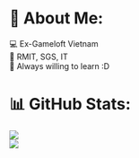 # 💫 About Me:
💻 Ex-Gameloft Vietnam <br>
🏫 RMIT, SGS, IT<br>🌱 Always willing to learn :D

# 📊 GitHub Stats:
![](https://github-readme-streak-stats.herokuapp.com/?user=klenathan&theme=dark&hide_border=false&theme=tokyonight)<br/>
![](https://github-readme-stats.vercel.app/api/top-langs/?username=klenathan&hide_border=false&include_all_commits=true&count_private=true&layout=compact&hide=Jupyter%20Notebook&theme=tokyonight)





